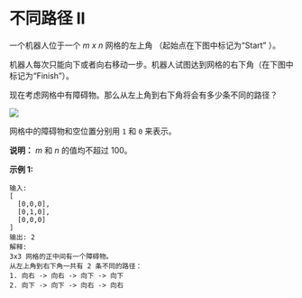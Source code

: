 # 不同路径 II

一个机器人位于一个 *m x n* 网格的左上角 （起始点在下图中标记为“Start” ）。

机器人每次只能向下或者向右移动一步。机器人试图达到网格的右下角（在下图中标记为“Finish”）。

现在考虑网格中有障碍物。那么从左上角到右下角将会有多少条不同的路径？

![](https://leetcode-cn.com/static/images/problemset/robot_maze.png)

网格中的障碍物和空位置分别用 `1` 和 `0` 来表示。

**说明：** *m* 和 *n* 的值均不超过 100。

**示例 1:**

    输入:
    [
      [0,0,0],
      [0,1,0],
      [0,0,0]
    ]
    输出: 2
    解释:
    3x3 网格的正中间有一个障碍物。
    从左上角到右下角一共有 2 条不同的路径：
    1. 向右 -> 向右 -> 向下 -> 向下
    2. 向下 -> 向下 -> 向右 -> 向右